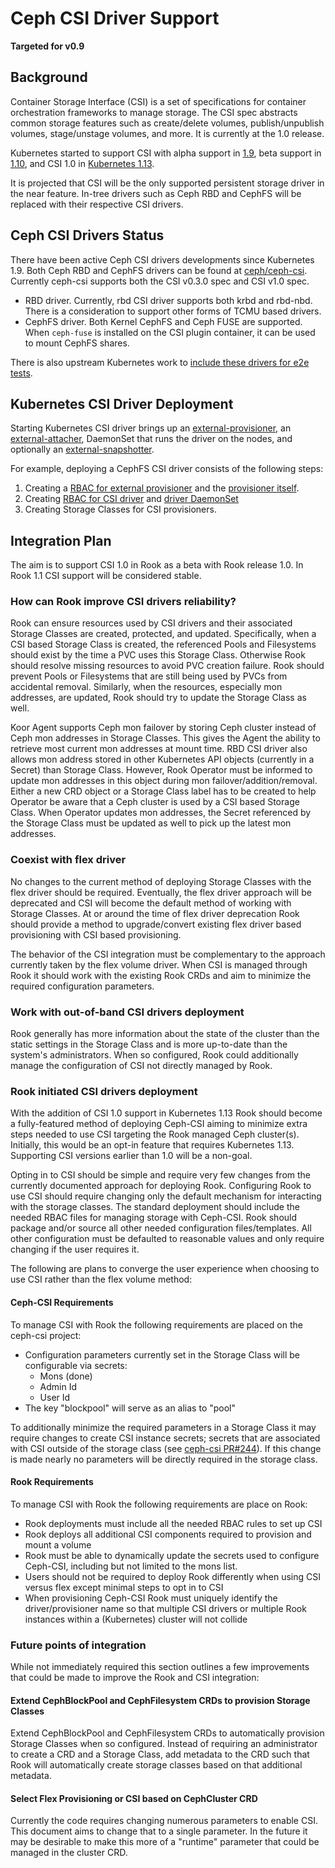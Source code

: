 # Ceph CSI Driver Support
**Targeted for v0.9**

## Background

Container Storage Interface (CSI) is a set of specifications for container
orchestration frameworks to manage storage. The CSI spec abstracts common
storage features such as create/delete volumes, publish/unpublish volumes,
stage/unstage volumes, and more. It is currently at the 1.0 release.

Kubernetes started to support CSI with alpha support in
[1.9](https://kubernetes.io/blog/2018/01/introducing-container-storage-interface/),
beta support in
[1.10](https://kubernetes.io/blog/2018/04/10/container-storage-interface-beta/),
and CSI 1.0 in [Kubernetes
1.13](https://kubernetes.io/blog/2018/12/03/kubernetes-1-13-release-announcement/).

It is projected that CSI will be the only supported persistent storage driver
in the near feature. In-tree drivers such as Ceph RBD and CephFS will be replaced with their respective CSI drivers.

## Ceph CSI Drivers Status

There have been active Ceph CSI drivers developments since Kubernetes 1.9.
Both Ceph RBD and CephFS drivers can be found at
[ceph/ceph-csi](https://github.com/ceph/ceph-csi). Currently ceph-csi
supports both the CSI v0.3.0 spec and CSI v1.0 spec.

* RBD driver. Currently, rbd CSI driver supports both krbd and rbd-nbd. There is a consideration to support other forms of TCMU based drivers.
* CephFS driver. Both Kernel CephFS and Ceph FUSE are supported. When `ceph-fuse` is installed on the CSI plugin container, it can be used to mount CephFS shares.

There is also upstream Kubernetes work to [include these drivers for e2e tests](https://github.com/kubernetes/kubernetes/pull/67088).

## Kubernetes CSI Driver Deployment

Starting Kubernetes CSI driver brings up an [external-provisioner](https://github.com/kubernetes-csi/external-provisioner), an [external-attacher](https://github.com/kubernetes-csi/external-attacher), DaemonSet that runs the driver on the nodes, and optionally an [external-snapshotter](https://github.com/kubernetes-csi/external-snapshotter).

For example, deploying a CephFS CSI driver consists of the following steps:
1. Creating a [RBAC for external provisioner](https://github.com/ceph/ceph-csi/blob/master/deploy/cephfs/kubernetes/csi-provisioner-rbac.yaml) and the [provisioner itself](https://github.com/ceph/ceph-csi/blob/master/deploy/cephfs/kubernetes/csi-cephfsplugin-provisioner.yaml).
2. Creating [RBAC for CSI driver](https://github.com/ceph/ceph-csi/blob/master/deploy/cephfs/kubernetes/csi-nodeplugin-rbac.yaml) and [driver DaemonSet](https://github.com/ceph/ceph-csi/blob/master/deploy/cephfs/kubernetes/csi-cephfsplugin.yaml)
3. Creating Storage Classes for CSI provisioners.

## Integration Plan

The aim is to support CSI 1.0 in Rook as a beta with Rook release 1.0. In Rook
1.1 CSI support will be considered stable.

### How can Rook improve CSI drivers reliability?

Rook can ensure resources used by CSI drivers and their associated Storage Classes are created, protected, and updated. Specifically, when a CSI based Storage Class is created, the referenced Pools and Filesystems should exist by the time a PVC uses this Storage Class. Otherwise Rook should resolve missing resources to avoid PVC creation failure. Rook should prevent Pools or Filesystems that are still being used by PVCs from accidental removal. Similarly, when the resources, especially mon addresses, are updated, Rook should try to update the Storage Class as well.

Koor Agent supports Ceph mon failover by storing Ceph cluster instead of Ceph mon addresses in Storage Classes. This gives the Agent the ability to retrieve most current mon addresses at mount time. RBD CSI driver also allows mon address stored in other Kubernetes API objects (currently in a Secret) than Storage Class. However, Rook Operator must be informed to update mon addresses in this object during mon failover/addition/removal. Either a new CRD object or a Storage Class label has to be created to help Operator be aware that a Ceph cluster is used by a CSI based Storage Class. When Operator updates mon addresses, the Secret referenced by the Storage Class must be updated as well to pick up the latest mon addresses.

### Coexist with flex driver

No changes to the current method of deploying Storage Classes with the flex
driver should be required. Eventually, the flex driver approach will be
deprecated and CSI will become the default method of working with Storage
Classes. At or around the time of flex driver deprecation Rook should provide a
method to upgrade/convert existing flex driver based provisioning with CSI
based provisioning.

The behavior of the CSI integration must be complementary to the approach
currently taken by the flex volume driver. When CSI is managed through Rook it
should work with the existing Rook CRDs and aim to minimize the required
configuration parameters.


### Work with out-of-band CSI drivers deployment

Rook generally has more information about the state of the cluster than the
static settings in the Storage Class and is more up-to-date than the system's
administrators. When so configured, Rook could additionally manage the
configuration of CSI not directly managed by Rook.


### Rook initiated CSI drivers deployment

With the addition of CSI 1.0 support in Kubernetes 1.13 Rook should become a
fully-featured method of deploying Ceph-CSI aiming to minimize extra steps
needed to use CSI targeting the Rook managed Ceph cluster(s). Initially, this
would be an opt-in feature that requires Kubernetes 1.13. Supporting CSI
versions earlier than 1.0 will be a non-goal.

Opting in to CSI should be simple and require very few changes from the
currently documented approach for deploying Rook. Configuring Rook to use CSI
should require changing only the default mechanism for interacting with the
storage classes. The standard deployment should include the needed RBAC files
for managing storage with Ceph-CSI. Rook should package and/or source all other
needed configuration files/templates. All other configuration must be defaulted
to reasonable values and only require changing if the user requires it.

The following are plans to converge the user experience when choosing to use
CSI rather than the flex volume method:

#### Ceph-CSI Requirements

To manage CSI with Rook the following requirements are placed on the
ceph-csi project:
* Configuration parameters currently set in the Storage Class will be
  configurable via secrets:
  * Mons (done)
  * Admin Id
  * User Id
* The key "blockpool" will serve as an alias to "pool"

To additionally minimize the required parameters in a Storage Class it may
require changes to create CSI instance secrets; secrets that are associated
with CSI outside of the storage class (see [ceph-csi
PR#244](https://github.com/ceph/ceph-csi/pull/224)).  If this change is made
nearly no parameters will be directly required in the storage class.

#### Rook Requirements

To manage CSI with Rook the following requirements are place on Rook:
* Rook deployments must include all the needed RBAC rules to set up CSI
* Rook deploys all additional CSI components required to provision
  and mount a volume
* Rook must be able to dynamically update the secrets used to configure
  Ceph-CSI, including but not limited to the mons list.
* Users should not be required to deploy Rook differently when using
  CSI versus flex except minimal steps to opt in to CSI
* When provisioning Ceph-CSI Rook must uniquely identify the
  driver/provisioner name so that multiple CSI drivers or multiple Rook
  instances within a (Kubernetes) cluster will not collide


### Future points of integration

While not immediately required this section outlines a few improvements
that could be made to improve the Rook and CSI integration:

#### Extend CephBlockPool and CephFilesystem CRDs to provision Storage Classes

Extend CephBlockPool and CephFilesystem CRDs to automatically provision Storage
Classes when so configured. Instead of requiring an administrator to create a
CRD and a Storage Class, add metadata to the CRD such that Rook will
automatically create storage classes based on that additional metadata.

#### Select Flex Provisioning or CSI based on CephCluster CRD

Currently the code requires changing numerous parameters to enable CSI.  This
document aims to change that to a single parameter. In the future it may be
desirable to make this more of a "runtime" parameter that could be managed in
the cluster CRD.
